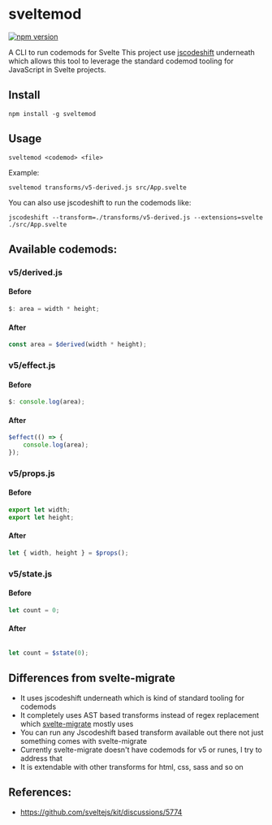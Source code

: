 # sveltemod
[![npm version](http://img.shields.io/npm/v/sveltemod.svg?style=flat)](https://npmjs.org/package/sveltemod 'View this project on npm')

A CLI to run codemods for Svelte
This project use [jscodeshift](https://github.com/facebook/jscodeshift)  underneath which allows this tool to leverage the standard codemod tooling for JavaScript in Svelte projects.

## Install
```
npm install -g sveltemod
```

## Usage
```
sveltemod <codemod> <file>
```

Example:
```
sveltemod transforms/v5-derived.js src/App.svelte
```

You can also use jscodeshift to run the codemods like:
```
jscodeshift --transform=./transforms/v5-derived.js --extensions=svelte ./src/App.svelte
```


## Available codemods:
### v5/derived.js

#### Before
```js
$: area = width * height;
```

#### After
```js
const area = $derived(width * height);
```

### v5/effect.js

#### Before
```js
$: console.log(area);
```

#### After
```js
$effect(() => {
    console.log(area);
});

```


### v5/props.js

#### Before
```js
export let width;
export let height;

```

#### After
```js
let { width, height } = $props();

```


### v5/state.js

#### Before
```js
let count = 0;
```

#### After
```js

let count = $state(0);
```

## Differences from svelte-migrate
- It uses jscodeshift underneath which is kind of standard tooling for codemods
- It completely uses AST based transforms instead of regex replacement which [svelte-migrate](https://github.com/sveltejs/kit/tree/master/packages/migrate) mostly uses
- You can run any Jscodeshift based transform available out there not just something comes with svelte-migrate
- Currently svelte-migrate doesn't have codemods for v5 or runes, I try to address that
- It is extendable with other transforms for html, css, sass and so on

## References:
- https://github.com/sveltejs/kit/discussions/5774
